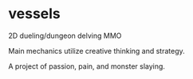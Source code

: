 # vessels
2D dueling/dungeon delving MMO

Main mechanics utilize creative thinking and strategy.

A project of passion, pain, and monster slaying. 

